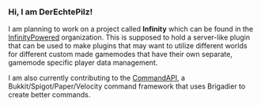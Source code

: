 ### Hi, I am DerEchtePilz!

I am planning to work on a project called **Infinity** which can be found in the [InfinityPowered](https://github.com/InfinityPowered) organization. This is supposed to hold a server-like plugin that can be used to make plugins that may want to utilize different worlds for different custom made gamemodes that have their own separate, gamemode specific player data management.

I am also currently contributing to the [CommandAPI](https://github.com/JorelAli/CommandAPI), a Bukkit/Spigot/Paper/Velocity command framework that uses Brigadier to create better commands.
